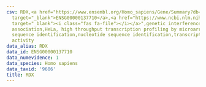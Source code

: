 ```yaml
---
csv: RDX,<a href="https://www.ensembl.org/Homo_sapiens/Gene/Summary?db=core;g=ENSG00000137710"
  target="_blank">ENSG00000137710</a>,<a href="https://www.ncbi.nlm.nih.gov/pubmed/17216044"
  target="_blank"><i class="fas fa-file"></i></a>",genetic interference,functional
  association,HeLa, high throughput transcription profiling by microarray,nucleotide
  sequence identification,nucleotide sequence identification,transcriptional regulation,down-regulates
  activity
data_alias: RDX
data_id: ENSG00000137710
data_numevidence: 1
data_species: Homo sapiens
data_taxid: '9606'
title: RDX
---
```

